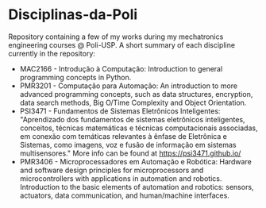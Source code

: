 # Disciplinas-da-Poli
Repository containing a few of my works during my mechatronics engineering courses @ Poli-USP.
A short summary of each discipline currently in the repository:

- MAC2166 - Introdução à Computação: Introduction to general programming concepts in Python.
- PMR3201 - Computação para Automação: An introduction to more advanced programming concepts, such as data structures, encryption, data search methods, Big O/Time Complexity and Object Orientation.
- PSI3471 - Fundamentos de Sistemas Eletrônicos Inteligentes: "Aprendizado dos fundamentos de sistemas eletrônicos inteligentes, conceitos, técnicas matemáticas e técnicas computacionais associadas, em conexão com temáticas relevantes à ênfase de Eletrônica e Sistemas, como imagens, voz e fusão de informação em sistemas multisensores." More info can be found at <https://psi3471.github.io/>
- PMR3406 - Microprocessadores em Automação e Robótica: Hardware and software design principles for microprocessors and microcontrollers with applications in automation and robotics. Introduction to the basic elements of automation and robotics: sensors, actuators, data communication, and human/machine interfaces.
